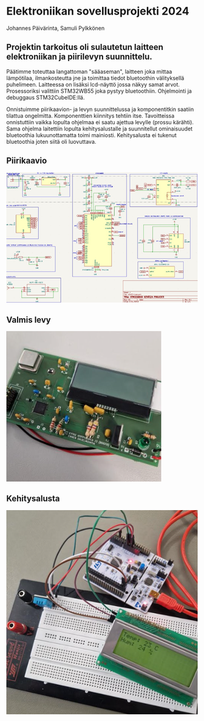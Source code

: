 # Elektroniikan sovellusprojekti 2024
Johannes Päivärinta, Samuli Pylkkönen

## Projektin tarkoitus oli sulautetun laitteen elektroniikan ja piirilevyn suunnittelu. 
Päätimme toteuttaa langattoman "sääaseman", laitteen joka mittaa lämpötilaa, ilmankosteutta jne ja toimittaa tiedot bluetoothin välityksellä puhelimeen. Laitteessa on lisäksi lcd-näyttö jossa näkyy samat arvot.
Prosessoriksi valittiin STM32WB55 joka pystyy bluetoothiin. Ohjelmointi ja debuggaus STM32CubeIDE:llä.

Onnistuimme piirikaavion- ja levyn suunnittelussa ja komponentitkin saatiin tilattua ongelmitta. Komponenttien kiinnitys tehtiin itse. 
Tavoitteissa onnistuttiin vaikka lopulta ohjelmaa ei saatu ajettua levylle (prossu kärähti). Sama ohjelma laitettiin lopulta kehitysalustalle ja suunnitellut ominaisuudet bluetoothia lukuunottamatta toimi mainiosti. Kehitysalusta ei tukenut bluetoothia joten siitä oli luovuttava.

## Piirikaavio
![piirikaavio](https://github.com/PaivarintaJohannes/Elektroniikan-projekti/blob/main/piirikaavio.png)

## Valmis levy
![valmis levy](https://github.com/PaivarintaJohannes/Elektroniikan-projekti/blob/main/piirilevy.png)

## Kehitysalusta
![valmis levy](https://github.com/PaivarintaJohannes/Elektroniikan-projekti/blob/main/kehitysalusta.png)
